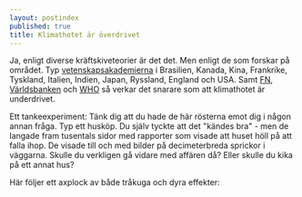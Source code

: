 ```yaml
---
layout: postindex
published: true
title: Klimathotet är överdrivet
---
```





Ja, enligt diverse kräftskiveteorier är det det. Men enligt de som forskar på området. Typ [vetenskapsakademierna](http://www.un.org/climatechange/the-science/) i Brasilien, Kanada, Kina, Frankrike, Tyskland, Italien, Indien, Japan, Ryssland, England och USA. Samt [FN](http://www.un.org/climatechange/the-science/), [Världsbanken](http://www.worldbank.org/en/topic/climatechange/overview) och [WHO](http://www.who.int/mediacentre/factsheets/fs266/en/) så verkar det snarare som att klimathotet är underdrivet.

Ett tankeexperiment: Tänk dig att du hade de här rösterna emot dig i någon annan fråga. Typ ett husköp. Du själv tyckte att det "kändes bra" - men de langade fram tusentals sidor med rapporter som visade att huset höll på att falla ihop. De visade till och med bilder på decimeterbreda sprickor i väggarna. Skulle du verkligen gå vidare med affären då? Eller skulle du kika på ett annat hus? 

Här följer ett axplock av både tråkuga och dyra effekter:
